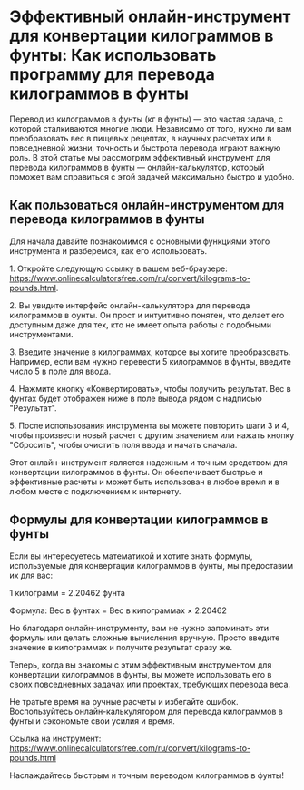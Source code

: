 Эффективный онлайн-инструмент для конвертации килограммов в фунты: Как использовать программу для перевода килограммов в фунты
==============================================================================================================================

Перевод из килограммов в фунты (кг в фунты) — это частая задача, с которой сталкиваются многие люди. Независимо от того, нужно ли вам преобразовать вес в пищевых рецептах, в научных расчетах или в повседневной жизни, точность и быстрота перевода играют важную роль. В этой статье мы рассмотрим эффективный инструмент для перевода килограммов в фунты — онлайн-калькулятор, который поможет вам справиться с этой задачей максимально быстро и удобно.

Как пользоваться онлайн-инструментом для перевода килограммов в фунты
---------------------------------------------------------------------

Для начала давайте познакомимся с основными функциями этого инструмента и разберемся, как его использовать.

1\. Откройте следующую ссылку в вашем веб-браузере: <https://www.onlinecalculatorsfree.com/ru/convert/kilograms-to-pounds.html>.

2\. Вы увидите интерфейс онлайн-калькулятора для перевода килограммов в фунты. Он прост и интуитивно понятен, что делает его доступным даже для тех, кто не имеет опыта работы с подобными инструментами.

3\. Введите значение в килограммах, которое вы хотите преобразовать. Например, если вам нужно перевести 5 килограммов в фунты, введите число 5 в поле для ввода.

4\. Нажмите кнопку «Конвертировать», чтобы получить результат. Вес в фунтах будет отображен ниже в поле вывода рядом с надписью "Результат".

5\. После использования инструмента вы можете повторить шаги 3 и 4, чтобы произвести новый расчет с другим значением или нажать кнопку "Сбросить", чтобы очистить поля ввода и начать сначала.

Этот онлайн-инструмент является надежным и точным средством для конвертации килограммов в фунты. Он обеспечивает быстрые и эффективные расчеты и может быть использован в любое время и в любом месте с подключением к интернету.

Формулы для конвертации килограммов в фунты
-------------------------------------------

Если вы интересуетесь математикой и хотите знать формулы, используемые для конвертации килограммов в фунты, мы предоставим их для вас:

1 килограмм = 2.20462 фунта

Формула: Вес в фунтах = Вес в килограммах × 2.20462

Но благодаря онлайн-инструменту, вам не нужно запоминать эти формулы или делать сложные вычисления вручную. Просто введите значение в килограммах и получите результат сразу же.

Теперь, когда вы знакомы с этим эффективным инструментом для конвертации килограммов в фунты, вы можете использовать его в своих повседневных задачах или проектах, требующих перевода веса.

Не тратьте время на ручные расчеты и избегайте ошибок. Воспользуйтесь онлайн-калькулятором для перевода килограммов в фунты и сэкономьте свои усилия и время.

Ссылка на инструмент: <https://www.onlinecalculatorsfree.com/ru/convert/kilograms-to-pounds.html>

Наслаждайтесь быстрым и точным переводом килограммов в фунты!
